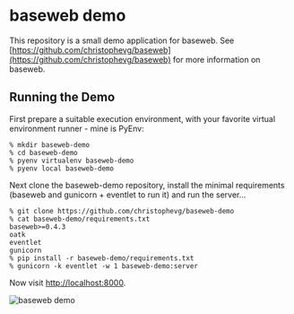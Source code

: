 # baseweb demo

This repository is a small demo application for baseweb. See [https://github.com/christophevg/baseweb](https://github.com/christophevg/baseweb)  for more information on baseweb.

## Running the Demo

First prepare a suitable execution environment, with your favorite virtual environment runner - mine is PyEnv:

```console
% mkdir baseweb-demo
% cd baseweb-demo
% pyenv virtualenv baseweb-demo
% pyenv local baseweb-demo
```

Next clone the baseweb-demo repository, install the minimal requirements (baseweb and gunicorn + eventlet to run it) and run the server...

```console
% git clone https://github.com/christophevg/baseweb-demo
% cat baseweb-demo/requirements.txt 
baseweb>=0.4.3
oatk
eventlet
gunicorn
% pip install -r baseweb-demo/requirements.txt
% gunicorn -k eventlet -w 1 baseweb-demo:server
```

Now visit [http://localhost:8000](http://localhost:8000).

![baseweb demo](baseweb-server.png)
